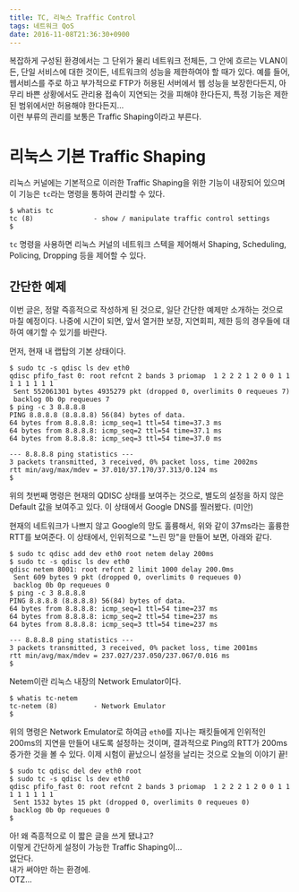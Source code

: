 ```yaml
---
title: TC, 리눅스 Traffic Control
tags: 네트워크 QoS
date: 2016-11-08T21:36:30+0900
---
```


복잡하게 구성된 환경에서는 그 단위가 물리 네트워크 전체든, 그 안에 흐르는
VLAN이든, 단일 서비스에 대한 것이든, 네트워크의 성능을 제한하여야 할 때가
있다. 예를 들어, 웹서비스를 주로 하고 부가적으로 FTP가 허용된 서버에서 웹
성능을 보장한다든지, 아무리 바쁜 상황에서도 관리용 접속이 지연되는 것을
피해야 한다든지, 특정 기능은 제한된 범위에서만 허용해야 한다든지...  
이런 부류의 관리를 보통은 Traffic Shaping이라고 부른다.


# 리눅스 기본 Traffic Shaping

리눅스 커널에는 기본적으로 이러한 Traffic Shaping을 위한 기능이 내장되어
있으며 이 기능은 `tc`라는 명령을 통하여 관리할 수 있다.

```console
$ whatis tc
tc (8)               - show / manipulate traffic control settings
$ 
```

`tc` 명령을 사용하면 리눅스 커널의 네트워크 스텍을 제어해서 Shaping,
Scheduling, Policing, Dropping 등을 제어할 수 있다.


## 간단한 예제

이번 글은, 정말 즉흥적으로 작성하게 된 것으로, 일단 간단한 예제만 소개하는
것으로 마칠 예정이다. 나중에 시간이 되면, 앞서 열거한 보장, 지연회피, 제한
등의 경우들에 대하여 얘기할 수 있기를 바란다.

먼저, 현재 내 랩탑의 기본 상태이다.

```console
$ sudo tc -s qdisc ls dev eth0
qdisc pfifo_fast 0: root refcnt 2 bands 3 priomap  1 2 2 2 1 2 0 0 1 1 1 1 1 1 1 1
 Sent 552061301 bytes 4935279 pkt (dropped 0, overlimits 0 requeues 7) 
 backlog 0b 0p requeues 7 
$ ping -c 3 8.8.8.8
PING 8.8.8.8 (8.8.8.8) 56(84) bytes of data.
64 bytes from 8.8.8.8: icmp_seq=1 ttl=54 time=37.3 ms
64 bytes from 8.8.8.8: icmp_seq=2 ttl=54 time=37.1 ms
64 bytes from 8.8.8.8: icmp_seq=3 ttl=54 time=37.0 ms

--- 8.8.8.8 ping statistics ---
3 packets transmitted, 3 received, 0% packet loss, time 2002ms
rtt min/avg/max/mdev = 37.010/37.170/37.313/0.124 ms
$ 
```

위의 첫번째 명령은 현재의 QDISC 상태를 보여주는 것으로, 별도의 설정을 하지
않은 Default 값을 보여주고 있다. 이 상태에서 Google DNS를 찔러봤다. (미안)

현재의 네트워크가 나쁘지 않고 Google의 망도 훌륭해서, 위와 같이 37ms라는
훌륭한 RTT를 보여준다. 이 상태에서, 인위적으로 "느린 망"을 만들어 보면,
아래와 같다.


```console
$ sudo tc qdisc add dev eth0 root netem delay 200ms
$ sudo tc -s qdisc ls dev eth0
qdisc netem 8001: root refcnt 2 limit 1000 delay 200.0ms
 Sent 609 bytes 9 pkt (dropped 0, overlimits 0 requeues 0) 
 backlog 0b 0p requeues 0 
$ ping -c 3 8.8.8.8
PING 8.8.8.8 (8.8.8.8) 56(84) bytes of data.
64 bytes from 8.8.8.8: icmp_seq=1 ttl=54 time=237 ms
64 bytes from 8.8.8.8: icmp_seq=2 ttl=54 time=237 ms
64 bytes from 8.8.8.8: icmp_seq=3 ttl=54 time=237 ms

--- 8.8.8.8 ping statistics ---
3 packets transmitted, 3 received, 0% packet loss, time 2001ms
rtt min/avg/max/mdev = 237.027/237.050/237.067/0.016 ms
$ 
```

Netem이란 리눅스 내장의 Network Emulator이다.

```console
$ whatis tc-netem
tc-netem (8)         - Network Emulator
$ 
```

위의 명령은 Network Emulator로 하여금 `eth0`를 지나는 패킷들에게 인위적인
200ms의 지연을 만들어 내도록 설정하는 것이며, 결과적으로 Ping의 RTT가 200ms
증가한 것을 볼 수 있다. 이제 시험이 끝났으니 설정을 날리는 것으로 오늘의
이야기 끝!

```console
$ sudo tc qdisc del dev eth0 root
$ sudo tc -s qdisc ls dev eth0
qdisc pfifo_fast 0: root refcnt 2 bands 3 priomap  1 2 2 2 1 2 0 0 1 1 1 1 1 1 1 1
 Sent 1532 bytes 15 pkt (dropped 0, overlimits 0 requeues 0) 
 backlog 0b 0p requeues 0 
$ 
```

아! 왜 즉흥적으로 이 짧은 글을 쓰게 됐냐고?  
이렇게 간단하게 설정이 가능한 Traffic Shaping이...  
없단다.  
내가 써야만 하는 환경에.  
OTZ...






